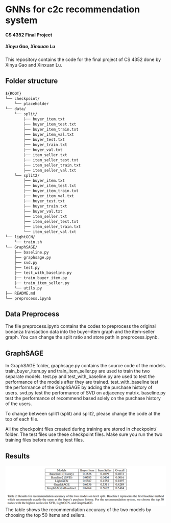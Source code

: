# GNNs for c2c recommendation system
#### CS 4352 Final Project
##### Xinyu Gao, Xinxuan Lu
This repository contains the code for the final project of CS 4352 done by Xinyu Gao and Xinxuan Lu.

## Folder structure
```
${ROOT}
└── checkpoint/    
    └── placeholder
└── data/    
    └── split/
        ├── buyer_item.txt
        ├── buyer_item_test.txt
        ├── buyer_item_train.txt
        ├── buyer_item_val.txt
        ├── buyer_test.txt
        ├── buyer_train.txt
        ├── buyer_val.txt
        ├── item_seller.txt
        ├── item_seller_test.txt
        ├── item_seller_train.txt
        ├── item_seller_val.txt
    └── split2/
        ├── buyer_item.txt
        ├── buyer_item_test.txt
        ├── buyer_item_train.txt
        ├── buyer_item_val.txt
        ├── buyer_test.txt
        ├── buyer_train.txt
        ├── buyer_val.txt
        ├── item_seller.txt
        ├── item_seller_test.txt
        ├── item_seller_train.txt
        └── item_seller_val.txt
└── lightGCN/
    └── train.sh
└── GraphSAGE/
    ├── baseline.py
    ├── graphsage.py
    ├── svd.py
    ├── test.py
    ├── test_with_baseline.py
    ├── train_buyer_item.py
    ├── train_item_seller.py
    └── utils.py
├── README.md 
└── preprocess.ipynb
```

## Data Preprocess
The file preprocess.ipynb contains the codes to preprocess the original bonanza transaction data into the
buyer-item graph and the item-seller graph.
You can change the split ratio and store path in preprocess.ipynb.

## GraphSAGE
In GraphSAGE folder, graphsage.py contains the source code of the models.
train_buyer_item.py and train_item_seller.py are used to train the two separate models.
test.py and test_with_baseline.py are used to test the performance of the models after they are trained.
test_with_baseline test the performance of the GraphSAGE by adding the purchase history of users.
svd.py test the performance of SVD on adjacency matrix.
baseline.py test the performance of recommend based solely on the purchase history of the users.

To change between split1 (split) and split2, please change the code at the top of each file.

All the checkpoint files created during training are stored in checkpoint/ folder.
The test files use these checkpoint files. Make sure you run the two training files before running test files.

## Results
<img src="images/result.png">
The table shows the recommendation accuracy of the two models by choosing the top 50 items and sellers.